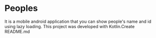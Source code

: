 # Peoples

It is a mobile android application that you can show people's name and id using lazy loading. This project was developed with Kotlin.Create README.md
